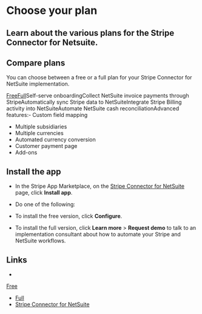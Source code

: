 # Choose your plan

## Learn about the various plans for the Stripe Connector for Netsuite.

## Compare plans

You can choose between a free or a full plan for your Stripe Connector for
NetSuite implementation.

[Free](https://docs.stripe.com/connectors/netsuite/invoice-payment-link/installation)[Full](https://docs.stripe.com/connectors/netsuite/overview)Self-serve
onboardingCollect NetSuite invoice payments through StripeAutomatically sync
Stripe data to NetSuiteIntegrate Stripe Billing activity into NetSuiteAutomate
NetSuite cash reconciliationAdvanced features:- Custom field mapping
- Multiple subsidiaries
- Multiple currencies
- Automated currency conversion
- Customer payment page
- Add-ons

## Install the app

- In the Stripe App Marketplace, on the [Stripe Connector for
NetSuite](https://marketplace.stripe.com/apps/netsuite-connector) page, click
**Install app**.
- Do one of the following:

- To install the free version, click **Configure**.
- To install the full version, click **Learn more** > **Request demo** to talk
to an implementation consultant about how to automate your Stripe and NetSuite
workflows.

## Links

-
[Free](https://docs.stripe.com/connectors/netsuite/invoice-payment-link/installation)
- [Full](https://docs.stripe.com/connectors/netsuite/overview)
- [Stripe Connector for
NetSuite](https://marketplace.stripe.com/apps/netsuite-connector)